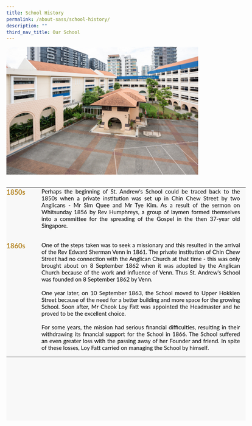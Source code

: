 ```yaml
---
title: School History
permalink: /about-sass/school-history/
description: ""
third_nav_title: Our School
---
```




![](/images/About%20SASS%20-_%20Our%20School%20History.jpg)
<br>
<br>

<table class="ive_eobj_center ives_tab_kosong" height="72" width="705" style="margin: auto; outline: 0px; padding: 0px; border-collapse: collapse; clear: both; border: none; table-layout: fixed; color: rgb(0, 0, 0); font-family: Lato, sans-serif; font-size: 15px; font-style: normal; font-variant-ligatures: normal; font-variant-caps: normal; font-weight: 400; letter-spacing: normal; orphans: 2; text-transform: none; white-space: normal; widows: 2; word-spacing: 0px; -webkit-text-stroke-width: 0px; background-color: rgb(248, 248, 248); text-decoration-thickness: initial; text-decoration-style: initial; text-decoration-color: initial; text-align: justify; width: 629px; height: 613px;"><tbody style="margin: 0px; outline: 0px; padding: 0px;"><tr style="margin: 0px; outline: 0px; padding: 0px;"><td style="margin: 0px; outline: 0px; padding: 0px 15px 15px 0px; vertical-align: top; border: none; width: 79px;"><h4 style="margin: 0px; outline: 0px; padding: 0px; color: rgb(184, 138, 45); font-size: 1.2em; font-family: Lato, sans-serif; font-weight: 700;">1850s</h4></td><td style="margin: 0px; outline: 0px; padding: 0px 15px 15px 0px; vertical-align: top; border: none; width: 549px;">Perhaps the beginning of St. Andrew's School could be traced back to the 1850s when a private institution was set up in Chin Chew Street by two Anglicans - Mr Sim Quee and Mr Tye Kim. As a result of the sermon on Whitsunday 1856 by Rev Humphreys, a group of laymen formed themselves into a committee for the spreading of the Gospel in the then 37-year old Singapore.<br style="margin: 0px; outline: 0px; padding: 0px;"><br style="margin: 0px; outline: 0px; padding: 0px;"></td></tr><tr style="margin: 0px; outline: 0px; padding: 0px;"><td style="margin: 0px; outline: 0px; padding: 0px 15px 15px 0px; vertical-align: top; border: none;"><h4 style="margin: 0px; outline: 0px; padding: 0px; color: rgb(184, 138, 45); font-size: 1.2em; font-family: Lato, sans-serif; font-weight: 700;">1860s</h4></td><td style="margin: 0px; outline: 0px; padding: 0px 15px 15px 0px; vertical-align: top; border: none;">One of the steps taken was to seek a missionary and this resulted in the arrival of the Rev Edward Sherman Venn in 1861. The private institution of Chin Chew Street had no connection with the Anglican Church at that time - this was only brought about on 8 September 1862 when it was adopted by the Anglican Church because of the work and influence of Venn. Thus St. Andrew's School was founded on 8 September 1862 by Venn.<br style="margin: 0px; outline: 0px; padding: 0px;"><br style="margin: 0px; outline: 0px; padding: 0px;">One year later, on 10 September 1863, the School moved to Upper Hokkien Street because of the need for a better building and more space for the growing School. Soon after, Mr Cheok Loy Fatt was appointed the Headmaster and he proved to be the excellent choice.<br style="margin: 0px; outline: 0px; padding: 0px;"><br style="margin: 0px; outline: 0px; padding: 0px;">For some years, the mission had serious financial difficulties, resulting in their withdrawing its financial support for the School in 1866. The School suffered an even greater loss with the passing away of her Founder and friend. In spite of these losses, Loy Fatt carried on managing the School by himself.</td></tr></tbody></table>

